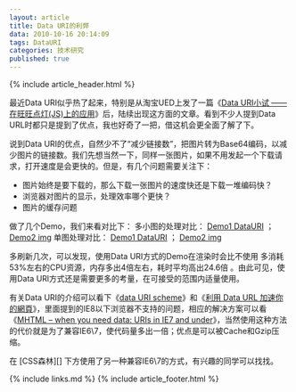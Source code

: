 ```yaml
---
layout: article
title: Data URI的利弊
data: 2010-10-16 20:14:09
tags: DataURI
categories: 技术研究
published: true
---
```


{% include article_header.html %}

最近Data URI似乎热了起来，特别是从淘宝UED上发了一篇《[Data URI小试 —— 在旺旺点灯(JS)上的应用](http://www.chencheng.org/blog/2009/10/28/data-uri-try/)》后，陆续出现这方面的文章。看到不少人提到Data URL时都只是提到了优点，我也好奇了一把，借这机会更全面了解了下。

说到Data URI的优点，自然少不了“减少链接数”，把图片转为Base64编码，以减少图片的链接数。我们先想当然一下，同样一张图片，如果不用发起一个下载请求，打开速度是会更快的。但是，有几个问题需要关注下：

* 图片始终是要下载的，那么下载一张图片的速度快还是下载一堆编码快？
* 浏览器对图片的显示，处理效率哪个更快？
* 图片的缓存问题

做了几个Demo，我们来看对比下：
多小图的处理对比： [Demo1 DataURI](http://www.cssforest.org/trys/DataURI/Data-URI-1a.htm) ； [Demo2 img](http://www.cssforest.org/trys/DataURI/Data-URI-1b.htm)
单图处理对比： [Demo1 DataURI](http://www.cssforest.org/trys/DataURI/Data-URI-2a.htm) ； [Demo2 img](http://www.cssforest.org/trys/DataURI/Data-URI-2b.htm)

多刷新几次，可以发现，使用Data URI方式的Demo在渲染时会比不使用 多消耗53%左右的CPU资源，内存多出4倍左右，耗时平均高出24.6倍 。由此可见，使用Data URl方式还是需要更多的考量，在可接受的范围内适量使用。

有关Data URI的介绍可以看下《[data URI scheme](http://en.wikipedia.org/wiki/Data_URI_scheme)》和《[利用 Data URL 加速你的網頁](http://www.hksilicon.com/kb/articles/2882/1/-Data-URL-/Page1.html)》，里面提到的IE8以下浏览器不支持的问题，相应的解决方案可以看《[MHTML – when you need data: URIs in IE7 and under](http://www.phpied.com/mhtml-when-you-need-data-uris-in-ie7-and-under/)》，当然使用这种方法的代价就是为了兼容IE6\7，使代码量多出一倍；优点是可以被Cache和Gzip压缩。

在 [CSS森林][] 下方使用了另一种兼容IE6\7的方式，有兴趣的同学可以找找。

{% include links.md %}
{% include article_footer.html %}